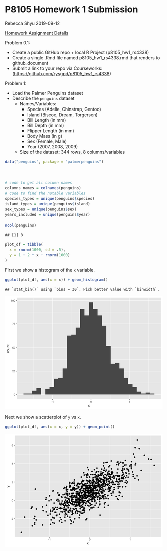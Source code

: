 P8105 Homework 1 Submission
================
Rebecca Shyu
2019-09-12

[Homework Assignment Details](https://p8105.com/homework_1.html)

Problem 0.1:

- Create a public GitHub repo + local R Project (p8105_hw1_rs4338)
- Create a single .Rmd file named p8105_hw1_rs4338.rmd that renders to
  github_document
- Submit a link to your repo via Courseworks:
  (<https://github.com/rysgpd/p8105_hw1_rs4338>)

Problem 1:

- Load the Palmer Penguins dataset
- Describe the `penguins` dataset
  - Names/Variables:
    - Species (Adelie, Chinstrap, Gentoo)
    - Island (Biscoe, Dream, Torgersen)
    - Bill Length (in mm)
    - Bill Depth (in mm)
    - Flipper Length (in mm)
    - Body Mass (in g)
    - Sex (Female, Male)
    - Year (2007, 2008, 2009)
  - Size of the dataset: 344 rows, 8 columns/variables

``` r
data("penguins", package = "palmerpenguins")



# code to get all column names
columns_names = colnames(penguins)
# code to find the notable variables
species_types = unique(penguins$species)
island_types = unique(penguins$island)
sex_types = unique(penguins$sex)
years_included = unique(penguins$year)

ncol(penguins)
```

    ## [1] 8

``` r
plot_df = tibble(
  x = rnorm(1000, sd = .5),
  y = 1 + 2 * x + rnorm(1000)
)
```

First we show a histogram of the `x` variable.

``` r
ggplot(plot_df, aes(x = x)) + geom_histogram()
```

    ## `stat_bin()` using `bins = 30`. Pick better value with `binwidth`.

![](p8105_hw1_rs4338_files/figure-gfm/x_hist-1.png)<!-- -->

Next we show a scatterplot of `y` vs `x`.

``` r
ggplot(plot_df, aes(x = x, y = y)) + geom_point()
```

![](p8105_hw1_rs4338_files/figure-gfm/yx_scatter-1.png)<!-- -->
